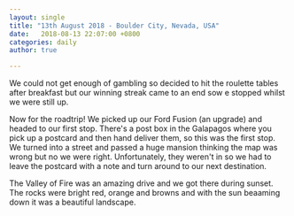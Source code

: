 ```yaml
---
layout: single
title: "13th August 2018 - Boulder City, Nevada, USA"
date:   2018-08-13 22:07:00 +0800
categories: daily
author: true

---
```


We could not get enough of gambling so decided to hit the roulette tables after breakfast but our winning streak came to an end sow e stopped whilst we were still up. 

Now for the roadtrip! We picked up our Ford Fusion (an upgrade) and headed to our first stop. There's a post box in the Galapagos where you pick up a postcard and then hand deliver them, so this was the first stop. We turned into a street and passed a huge mansion thinking the map was wrong but no we were right. Unfortunately, they weren't in so we had to leave the postcard with a note and turn around to our next destination. 

The Valley of Fire was an amazing drive and we got there during sunset. The rocks were bright red, orange and browns and with the sun beaaming down it was a beautiful landscape. 
